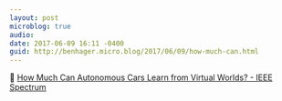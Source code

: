 ```yaml
---
layout: post
microblog: true
audio: 
date: 2017-06-09 16:11 -0400
guid: http://benhager.micro.blog/2017/06/09/how-much-can.html
---
```

🚗 [How Much Can Autonomous Cars Learn from Virtual Worlds? - IEEE Spectrum](http://spectrum.ieee.org/cars-that-think/transportation/self-driving/how-much-can-autonomous-cars-learn-from-virtual-worlds)
